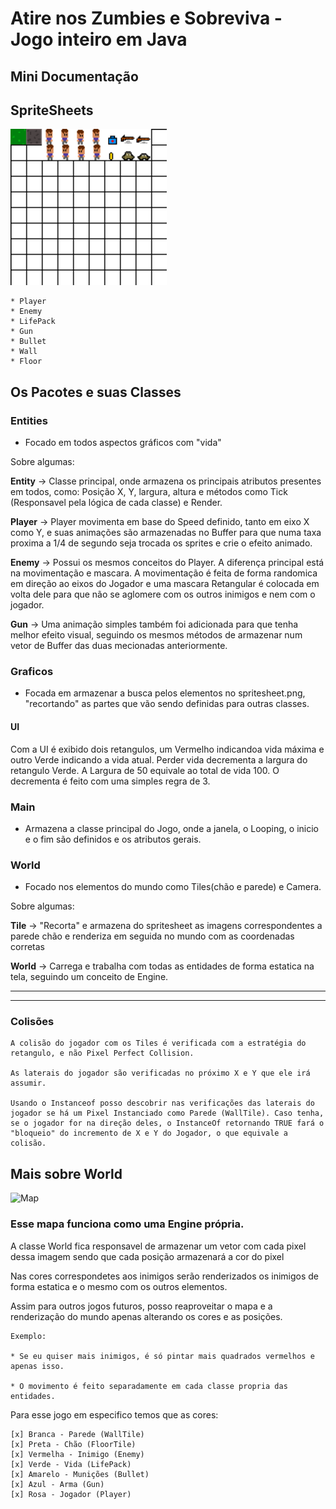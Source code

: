 # Atire nos Zumbies e Sobreviva - Jogo inteiro em Java
## Mini Documentação

## SpriteSheets

<img src="bin/spritesheet.png" width="250" />

    * Player
    * Enemy
    * LifePack
    * Gun
    * Bullet
    * Wall
    * Floor

## Os Pacotes e suas Classes

### Entities
  * Focado em todos aspectos gráficos com "vida"


Sobre algumas:

<strong>Entity</strong> -> Classe principal, onde armazena os principais atributos presentes em todos, como: Posição X, Y, largura, altura e métodos como Tick (Responsavel pela lógica de cada classe) e Render.

<strong>Player</strong> -> Player movimenta em base do Speed definido, tanto em eixo X como Y, e suas animações são armazenadas no Buffer para que numa taxa proxima a 1/4 de segundo seja trocada os sprites e crie o efeito animado.

<strong>Enemy</strong> -> Possui os mesmos conceitos do Player. A diferença principal está na movimentação e mascara. A movimentação é feita de forma randomica em direção ao eixos do Jogador e uma mascara Retangular é colocada em volta dele para que não se aglomere com os outros inimigos e nem com o jogador.

<strong>Gun</strong> -> Uma animação simples também foi adicionada para que tenha melhor efeito visual, seguindo os mesmos métodos de armazenar num vetor de Buffer das duas mecionadas anteriormente.



### Graficos
  * Focada em armazenar a busca pelos elementos no spritesheet.png, "recortando" as partes que vão sendo definidas para outras classes.
  
#### UI
Com a UI é exibido dois retangulos, um Vermelho indicandoa vida máxima e 
outro Verde indicando a vida atual.
Perder vida decrementa a largura do retangulo Verde.
 A Largura de 50 equivale ao total de vida 100. O decrementa é feito com uma simples regra de 3.

### Main
  * Armazena a classe principal do Jogo, onde a janela, o Looping, o inicio e o fim são definidos e os atributos gerais.

### World
  * Focado nos elementos do mundo como Tiles(chão e parede) e Camera.


Sobre algumas:

<strong>Tile</strong> -> "Recorta" e armazena do spritesheet as imagens correspondentes a parede chão e renderiza em seguida no mundo com as coordenadas corretas

<strong>World</strong> -> Carrega e trabalha com todas as entidades de forma estatica na tela, seguindo um conceito de Engine.

<hr />
<hr />

### Colisões

    A colisão do jogador com os Tiles é verificada com a estratégia do retangulo, e não Pixel Perfect Collision.

    As laterais do jogador são verificadas no próximo X e Y que ele irá assumir.

    Usando o Instanceof posso descobrir nas verificações das laterais do jogador se há um Pixel Instanciado como Parede (WallTile). Caso tenha, se o jogador for na direção deles, o InstanceOf retornando TRUE fará o "bloqueio" do incremento de X e Y do Jogador, o que equivale a colisão.


## Mais sobre World

![Map](https://user-images.githubusercontent.com/47978193/78920519-e7f57780-7a69-11ea-9717-267b2a33f984.png)

### Esse mapa funciona como uma Engine própria. 

A classe World fica responsavel de armazenar um vetor com cada pixel dessa imagem sendo que cada posição armazenará a cor do pixel

Nas cores correspondetes aos inimigos serão renderizados os inimigos de forma estatica e o mesmo com os outros elementos.

Assim para outros jogos futuros, posso reaproveitar o mapa e a renderização do mundo apenas alterando os cores e as posições.

    Exemplo:

    * Se eu quiser mais inimigos, é só pintar mais quadrados vermelhos e apenas isso.

    * O movimento é feito separadamente em cada classe propria das entidades.

Para esse jogo em especifico temos que as cores:

    [x] Branca - Parede (WallTile)
    [x] Preta - Chão (FloorTile)
    [x] Vermelha - Inimigo (Enemy)
    [x] Verde - Vida (LifePack)
    [x] Amarelo - Munições (Bullet)
    [x] Azul - Arma (Gun)
    [x] Rosa - Jogador (Player)
